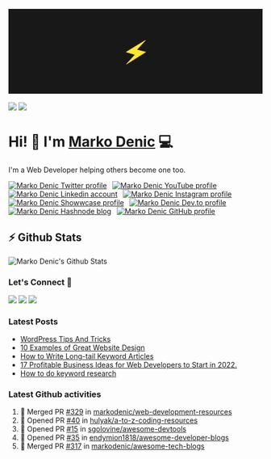 ![Repository Banner](banner.png)

[![](https://komarev.com/ghpvc/?username=markoDenic&color=blue&label=Profile%20Views)](https://github.com/markoDenic/markoDenic)
[![](https://img.shields.io/github/followers/markoDenic?label=GitHub%20Followers)](https://github.com/markoDenic)

# Hi! 👋 I'm [Marko Denic](https://markodenic.com) 💻

I'm a Web Developer helping others become one too.


<!-- Socials -->
<a href="https://twitter.com/denicmarko"><img src="https://cdn.worldvectorlogo.com/logos/twitter-6.svg" title="Twitter" alt="Marko Denic Twitter profile" width="40"/></a>
&ensp;<a href="https://www.youtube.com/c/MarkoDenic"><img src="https://cdn.worldvectorlogo.com/logos/youtube-icon.svg" title="YouTube" alt="Marko Denic YouTube profile" width="40"/></a>
&ensp;<a href="https://www.linkedin.com/in/marko-denic-full-stack-developer/"><img src="https://cdn.worldvectorlogo.com/logos/linkedin-icon-2.svg" title="Linkedin" alt="Marko Denic Linkedin account" width="30"/></a>
&ensp;<a href="https://www.instagram.com/markodenic1"><img src="https://cdn.worldvectorlogo.com/logos/instagram-5.svg" title="Instagram" alt="Marko Denic Instagram profile" width="30"/></a>
&ensp;<a href="https://www.showwcase.com/denicmarko"><img src="https://www.showwcase.com/favicon.png" title="Showwcase" alt="Marko Denic Showwcase profile" width="30"/></a>
&ensp;<a href="https://dev.to/denicmarko"><img src="https://cdn.worldvectorlogo.com/logos/devto.svg" title="DEV" alt="Marko Denic Dev.to profile" width="30"/></a>
&ensp;<a href="https://denic.hashnode.dev/"><img src="https://cdn.hashnode.com/res/hashnode/image/upload/v1611902473383/CDyAuTy75.png" title="Hashnode" alt="Marko Denic Hashnode blog" width="30"/></a>
&ensp;<a href="https://github.com/markodenic"><img src="https://cdn.worldvectorlogo.com/logos/github-icon-1.svg" title="GitHub" alt="Marko Denic GitHub profile" width="30"/></a>
<br>

## ⚡ Github Stats

![Marko Denic's Github Stats](https://github-readme-stats.vercel.app/api?username=markoDenic&theme=dark)

### Let's Connect 🔗

[![](https://img.shields.io/badge/linkedin-%230077B5.svg?&style=for-the-badge&logo=linkedin&logoColor=white0e76a8)](https://www.linkedin.com/in/marko-denic-full-stack-developer/)
[![](https://img.shields.io/badge/twitter-%230077B5.svg?&style=for-the-badge&logo=twitter&logoColor=white&color=00acee)](https://twitter.com/denicmarko) 
[![](https://img.shields.io/badge/instagram-%230077B5.svg?&style=for-the-badge&logo=instagram&logoColor=white&color=8a3ab9)](https://www.instagram.com/markodenic1/)

### Latest Posts
<!-- BLOG-POST-LIST:START -->
- [WordPress Tips And Tricks](https://markodenic.com/wordpress-tips-and-tricks/)
- [10 Examples of Great Website Design](https://markodenic.com/10-examples-of-great-website-design/)
- [How to Write Long-tail Keyword Articles](https://markodenic.com/how-to-write-long-tail-keyword-articles/)
- [17 Profitable Business Ideas for Web Developers to Start in 2022.](https://markodenic.com/17-profitable-business-ideas-for-web-developers-to-start-in-2022/)
- [How to do keyword research](https://markodenic.com/how-to-do-keyword-research/)
<!-- BLOG-POST-LIST:END -->

### Latest Github activities
<!--START_SECTION:activity-->
1. 🎉 Merged PR [#329](https://github.com/markodenic/web-development-resources/pull/329) in [markodenic/web-development-resources](https://github.com/markodenic/web-development-resources)
2. 💪 Opened PR [#40](https://github.com/hulyak/a-to-z-coding-resources/pull/40) in [hulyak/a-to-z-coding-resources](https://github.com/hulyak/a-to-z-coding-resources)
3. 💪 Opened PR [#15](https://github.com/sgolovine/awesome-devtools/pull/15) in [sgolovine/awesome-devtools](https://github.com/sgolovine/awesome-devtools)
4. 💪 Opened PR [#35](https://github.com/endymion1818/awesome-developer-blogs/pull/35) in [endymion1818/awesome-developer-blogs](https://github.com/endymion1818/awesome-developer-blogs)
5. 🎉 Merged PR [#317](https://github.com/markodenic/awesome-tech-blogs/pull/317) in [markodenic/awesome-tech-blogs](https://github.com/markodenic/awesome-tech-blogs)
<!--END_SECTION:activity-->

